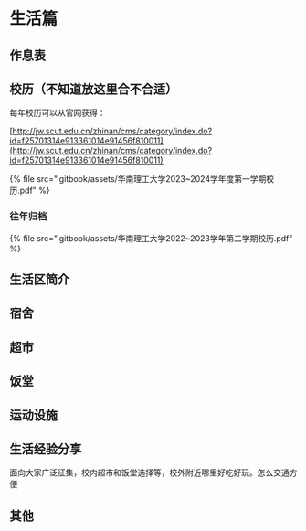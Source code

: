 # 生活篇

## 作息表

## 校历（不知道放这里合不合适）

每年校历可以从官网获得：

[http://jw.scut.edu.cn/zhinan/cms/category/index.do?id=f25701314e913361014e91456f810011](http://jw.scut.edu.cn/zhinan/cms/category/index.do?id=f25701314e913361014e91456f810011)

{% file src=".gitbook/assets/华南理工大学2023~2024学年度第一学期校历.pdf" %}

### 往年归档

{% file src=".gitbook/assets/华南理工大学2022~2023学年第二学期校历.pdf" %}

## 生活区简介

## 宿舍

## 超市

## 饭堂

## 运动设施

## 生活经验分享

面向大家广泛征集，校内超市和饭堂选择等，校外附近哪里好吃好玩。怎么交通方便

## 其他
